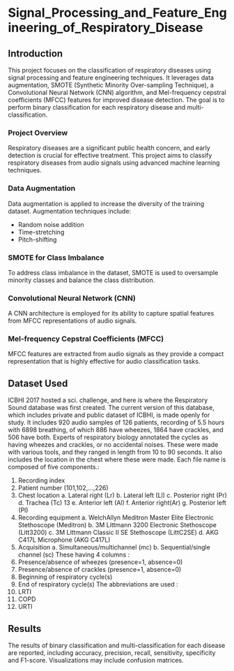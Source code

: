 # Signal_Processing_and_Feature_Engineering_of_Respiratory_Disease

## Introduction
This project focuses on the classification of respiratory diseases using signal processing and feature engineering techniques. It leverages data augmentation, SMOTE (Synthetic Minority Over-sampling Technique), a Convolutional Neural Network (CNN) algorithm, and Mel-frequency cepstral coefficients (MFCC) features for improved disease detection. The goal is to perform binary classification for each respiratory disease and multi-classification.

### Project Overview
Respiratory diseases are a significant public health concern, and early detection is crucial for effective treatment. This project aims to classify respiratory diseases from audio signals using advanced machine learning techniques.

### Data Augmentation
Data augmentation is applied to increase the diversity of the training dataset. Augmentation techniques include:

- Random noise addition
- Time-stretching
- Pitch-shifting

### SMOTE for Class Imbalance
To address class imbalance in the dataset, SMOTE is used to oversample minority classes and balance the class distribution.

### Convolutional Neural Network (CNN)
A CNN architecture is employed for its ability to capture spatial features from MFCC representations of audio signals. 

### Mel-frequency Cepstral Coefficients (MFCC)
MFCC features are extracted from audio signals as they provide a compact representation that is highly effective for audio classification tasks.

## Dataset Used
ICBHI 2017 hosted a sci. challenge, and here is where the Respiratory Sound database was first created. The current version of this database, which includes private and public dataset of ICBHI, is made openly for study. It includes 920 audio samples of 126 patients, recording of 5.5 hours with 6898 breathing, of which 886 have wheezes, 1864 have crackles, and 506 have both.
Experts of respiratory biology annotated the cycles as having wheezes and crackles, or no accidental noises. These were made with various tools, and they ranged in length from 10 to 90 seconds. It also includes the location in the chest where these were made.
Each file name is composed of five components.:
1. Recording index
2. Patient number (101,102,...,226)
3. Chest location
a. Lateral right (Lr)
b. Lateral left (Ll)
c. Posterior right (Pr)
d. Trachea (Tc)
13
e. Anterior left (Al)
f. Anterior right(Ar)
g. Posterior left (Pl)
4. Recording equipment
a. WelchAllyn Meditron Master Elite Electronic Stethoscope (Meditron)
b. 3M Littmann 3200 Electronic Stethoscope (Litt3200)
c. 3M Littmann Classic II SE Stethoscope (LittC2SE)
d. AKG C417L Microphone (AKG C417L)
5. Acquisition
a. Simultaneous/multichannel (mc)
b. Sequential/single channel (sc)
These having 4 columns :
1. Presence/absence of wheezes (presence=1, absence=0)
2. Presence/absence of crackles (presence=1, absence=0)
3. Beginning of respiratory cycle(s)
4. End of respiratory cycle(s)
The abbreviations are used :
1. LRTI
2. COPD
3. URTI

## Results
The results of binary classification and multi-classification for each disease are reported, including accuracy, precision, recall, sensitivity, specificity and F1-score. Visualizations may include confusion matrices.
